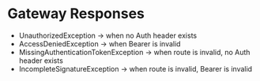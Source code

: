 # Gateway Responses

- UnauthorizedException -> when no Auth header exists
- AccessDeniedException -> when Bearer <token> is invalid
- MissingAuthenticationTokenException -> when route is invalid, no Auth header exists
- IncompleteSignatureException -> when route is invalid, Bearer <token> is invalid
